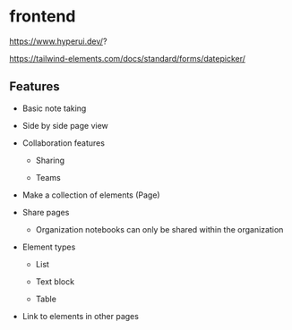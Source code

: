 # frontend

https://www.hyperui.dev/?

https://tailwind-elements.com/docs/standard/forms/datepicker/

## Features

- Basic note taking

- Side by side page view

- Collaboration features

    - Sharing

    - Teams

- Make a collection of elements (Page)

- Share pages

    - Organization notebooks can only be shared within the organization

- Element types

    - List

    - Text block

    - Table

- Link to elements in other pages